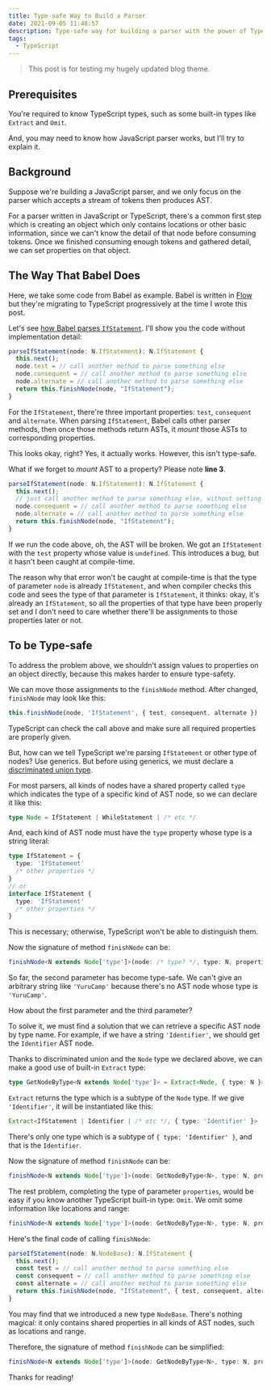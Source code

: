 ```yaml
---
title: Type-safe Way to Build a Parser
date: 2021-09-05 11:48:57
description: Type-safe way for building a parser with the power of TypeScript type system.
tags:
  - TypeScript
---
```


> This post is for testing my hugely updated blog theme.

## Prerequisites

You're required to know TypeScript types, such as some built-in types like `Extract` and `Omit`.

And, you may need to know how JavaScript parser works, but I'll try to explain it.

## Background

Suppose we're building a JavaScript parser, and we only focus on the parser which accepts a stream of tokens then produces AST.

For a parser written in JavaScript or TypeScript, there's a common first step which is creating an object which only contains locations or other basic information, since we can't know the detail of that node before consuming tokens. Once we finished consuming enough tokens and gathered detail, we can set properties on that object.

## The Way That Babel Does

Here, we take some code from Babel as example. Babel is written in [Flow](https://flow.org/) but they're migrating to TypeScript progressively at the time I wrote this post.

Let's see [how Babel parses `IfStatement`](https://github.com/babel/babel/blob/c25ec3e06964b06d8207712d54f7c78e621071cd/packages/babel-parser/src/parser/statement.js#L648). I'll show you the code without implementation detail:

```typescript
parseIfStatement(node: N.IfStatement): N.IfStatement {
  this.next();
  node.test = // call another method to parse something else
  node.consequent = // call another method to parse something else
  node.alternate = // call another method to parse something else
  return this.finishNode(node, "IfStatement");
}
```

For the `IfStatement`, there're three important properties: `test`, `consequent` and `alternate`. When parsing `IfStatement`, Babel calls other parser methods, then once those methods return ASTs, it *mount* those ASTs to corresponding properties.

This looks okay, right? Yes, it actually works. However, this isn't type-safe.

What if we forget to *mount* AST to a property? Please note **line 3**.

```ts
parseIfStatement(node: N.IfStatement): N.IfStatement {
  this.next();
  // just call another method to parse something else, without setting it to current node
  node.consequent = // call another method to parse something else
  node.alternate = // call another method to parse something else
  return this.finishNode(node, "IfStatement");
}
```

If we run the code above, oh, the AST will be broken. We got an `IfStatement` with the `test` property whose value is `undefined`. This introduces a bug, but it hasn't been caught at compile-time.

The reason why that error won't be caught at compile-time is that the type of parameter `node` is already `IfStatement`, and when compiler checks this code and sees the type of that parameter is `IfStatement`, it thinks: okay, it's already an `IfStatement`, so all the properties of that type have been properly set and I don't need to care whether there'll be assignments to those properties later or not.

## To be Type-safe

To address the problem above, we shouldn't assign values to properties on an object directly, because this makes harder to ensure type-safety.

We can move those assignments to the `finishNode` method. After changed, `finishNode` may look like this:

```ts
this.finishNode(node, 'IfStatement', { test, consequent, alternate })
```

TypeScript can check the call above and make sure all required properties are properly given.

But, how can we tell TypeScript we're parsing `IfStatement` or other type of nodes? Use generics. But before using generics, we must declare a [discriminated union type](https://www.typescriptlang.org/docs/handbook/typescript-in-5-minutes-func.html#discriminated-unions).

For most parsers, all kinds of nodes have a shared property called `type` which indicates the type of a specific kind of AST node, so we can declare it like this:

```ts
type Node = IfStatement | WhileStatement | /* etc */
```

And, each kind of AST node must have the `type` property whose type is a string literal:

```ts
type IfStatement = {
  type: 'IfStatement'
  /* other properties */
}
// or
interface IfStatement {
  type: 'IfStatement'
  /* other properties */
}
```

This is necessary; otherwise, TypeScript won't be able to distinguish them.

Now the signature of method `finishNode` can be:

```ts
finishNode<N extends Node['type']>(node: /* type? */, type: N, properties: /* type? */)
```

So far, the second parameter has become type-safe. We can't give an arbitrary string like `'YuruCamp'` because there's no AST node whose type is `'YuruCamp'`.

How about the first parameter and the third parameter?

To solve it, we must find a solution that we can retrieve a specific AST node by type name. For example, if we have a string `'Identifier'`, we should get the `Identifier` AST node.

Thanks to discriminated union and the `Node` type we declared above, we can make a good use of built-in `Extract` type:

```ts
type GetNodeByType<N extends Node['type']> = Extract<Node, { type: N }>
```

`Extract` returns the type which is a subtype of the `Node` type. If we give `'Identifier'`, it will be instantiated like this:

```ts
Extract<IfStatement | Identifier | /* etc */, { type: 'Identifier' }>
```

There's only one type which is a subtype of `{ type: 'Identifier' }`, and that is the `Identifier`.

Now the signature of method `finishNode` can be:

```ts
finishNode<N extends Node['type']>(node: GetNodeByType<N>, type: N, properties: /* type? */)
```

The rest problem, completing the type of parameter `properties`, would be easy if you know another TypeScript built-in type: `Omit`. We omit some information like locations and range:

```ts
finishNode<N extends Node['type']>(node: GetNodeByType<N>, type: N, properties: Omit<GetNodeByType<N>, 'loc' | 'start' | 'end' | 'range'>)
```

Here's the final code of calling `finishNode`:

```ts
parseIfStatement(node: N.NodeBase): N.IfStatement {
  this.next();
  const test = // call another method to parse something else
  const consequent = // call another method to parse something else
  const alternate = // call another method to parse something else
  return this.finishNode(node, "IfStatement", { test, consequent, alternate });
}
```

You may find that we introduced a new type `NodeBase`. There's nothing magical: it only contains shared properties in all kinds of AST nodes, such as locations and range.

Therefore, the signature of method `finishNode` can be simplified:

```ts
finishNode<N extends Node['type']>(node: GetNodeByType<N>, type: N, properties: Omit<GetNodeByType<N>, keyof NodeBase>)
```

Thanks for reading!

